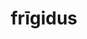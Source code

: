 ---
title: frīgidus
meaning: cool
ch: five
pos: totadjective
femstem: frīgid
femend: a
neutstem: frīgid
neutend: um
---